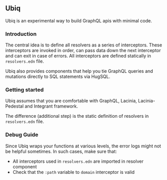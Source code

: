 ## Ubiq

Ubiq is an experimental way to build GraphQL apis with minimal code.

### Introduction

The central idea is to define all resolvers as a series of interceptors. These interceptors are invoked in order, can pass data down the next interceptor and can exit in case of errors. All interceptors are defined statically in `resolvers.edn` file.

Ubiq also provides components that help you tie GraphQL queries and mutations directly to SQL statements via HugSQL.


### Getting started

Ubiq assumes that you are comfortable with GraphQL, Lacinia, Lacinia-Pedestal and Integrant framework.

The difference (additional step) is the static definition of resolvers in `resolvers.edn` file.


### Debug Guide

Since Ubiq wraps your functions at various levels, the error logs might not be helpful sometimes. In such cases, make sure that:
- All interceptors used in `resolvers.edn` are imported in resolver component
- Check that the `:path` variable to `domain` interceptor is valid
